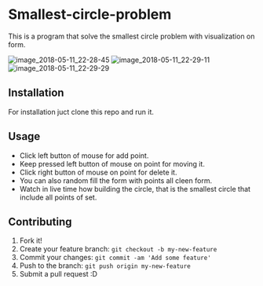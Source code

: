 # Smallest-circle-problem
This is a program that solve the smallest circle problem with visualization on form.

![image_2018-05-11_22-28-45](https://user-images.githubusercontent.com/24542102/39943384-56ad98fe-556b-11e8-9fdb-f0c6ca9c14a7.png)
![image_2018-05-11_22-29-11](https://user-images.githubusercontent.com/24542102/39943385-56cc91f0-556b-11e8-8d59-95ac70acb99e.png)
![image_2018-05-11_22-29-29](https://user-images.githubusercontent.com/24542102/39943386-56ecd1cc-556b-11e8-86aa-a65f0b399a8b.png)

## Installation
For installation juct clone this repo and run it.

## Usage
* Click left button of mouse for add point.
* Keep pressed left button of mouse on point for moving it.
* Click right button of mouse on point for delete it.
* You can also random fill the form with points all cleen form.
* Watch in live time how building the circle, that is the smallest circle that include all points of set.

## Contributing
1. Fork it!
2. Create your feature branch: `git checkout -b my-new-feature`
3. Commit your changes: `git commit -am 'Add some feature'`
4. Push to the branch: `git push origin my-new-feature`
5. Submit a pull request :D
